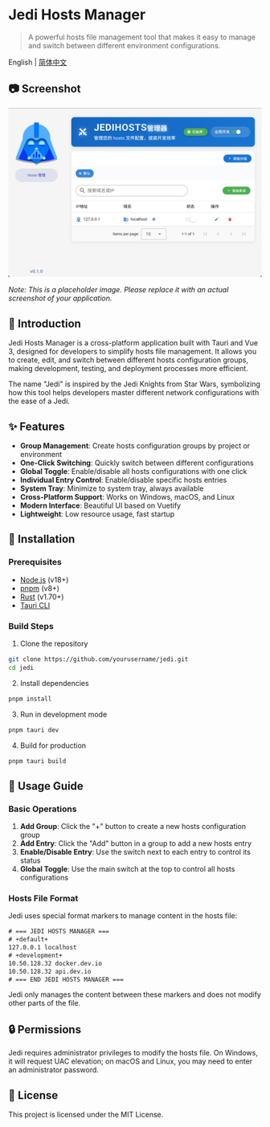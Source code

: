 # Jedi Hosts Manager

> A powerful hosts file management tool that makes it easy to manage and switch between different environment configurations.

English | [简体中文](README.zh-CN.md)

## 📷 Screenshot

![Jedi Hosts Manager Screenshot](public/screenshot.png)

*Note: This is a placeholder image. Please replace it with an actual screenshot of your application.*

## 📖 Introduction

Jedi Hosts Manager is a cross-platform application built with Tauri and Vue 3, designed for developers to simplify hosts file management. It allows you to create, edit, and switch between different hosts configuration groups, making development, testing, and deployment processes more efficient.

The name "Jedi" is inspired by the Jedi Knights from Star Wars, symbolizing how this tool helps developers master different network configurations with the ease of a Jedi.

## ✨ Features

- **Group Management**: Create hosts configuration groups by project or environment
- **One-Click Switching**: Quickly switch between different configurations
- **Global Toggle**: Enable/disable all hosts configurations with one click
- **Individual Entry Control**: Enable/disable specific hosts entries
- **System Tray**: Minimize to system tray, always available
- **Cross-Platform Support**: Works on Windows, macOS, and Linux
- **Modern Interface**: Beautiful UI based on Vuetify
- **Lightweight**: Low resource usage, fast startup

## 🚀 Installation

### Prerequisites

- [Node.js](https://nodejs.org/) (v18+)
- [pnpm](https://pnpm.io/) (v8+)
- [Rust](https://www.rust-lang.org/) (v1.70+)
- [Tauri CLI](https://tauri.app/v1/guides/getting-started/prerequisites)

### Build Steps

1. Clone the repository

```bash
git clone https://github.com/yourusername/jedi.git
cd jedi
```

2. Install dependencies

```bash
pnpm install
```

3. Run in development mode

```bash
pnpm tauri dev
```

4. Build for production

```bash
pnpm tauri build
```

## 🔧 Usage Guide

### Basic Operations

1. **Add Group**: Click the "+" button to create a new hosts configuration group
2. **Add Entry**: Click the "Add" button in a group to add a new hosts entry
3. **Enable/Disable Entry**: Use the switch next to each entry to control its status
4. **Global Toggle**: Use the main switch at the top to control all hosts configurations

### Hosts File Format

Jedi uses special format markers to manage content in the hosts file:

```
# === JEDI HOSTS MANAGER ===
# +default+
127.0.0.1 localhost
# +development+
10.50.128.32 docker.dev.io
10.50.128.32 api.dev.io
# === END JEDI HOSTS MANAGER ===
```

Jedi only manages the content between these markers and does not modify other parts of the file.

## 🔒 Permissions

Jedi requires administrator privileges to modify the hosts file. On Windows, it will request UAC elevation; on macOS and Linux, you may need to enter an administrator password.

## 📄 License

This project is licensed under the MIT License.
